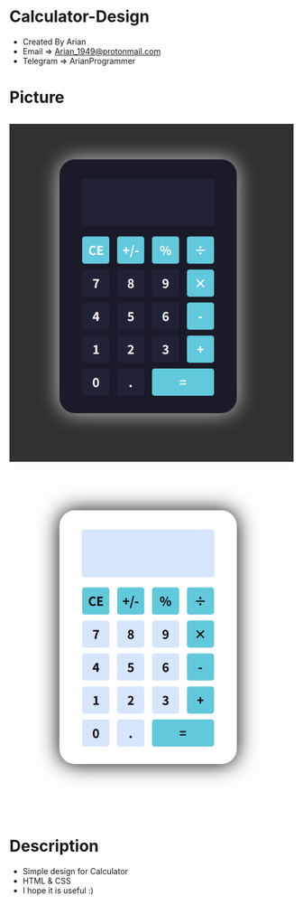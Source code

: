 # Calculator-Design
* Created By Arian
* Email => Arian_1949@protonmail.com
* Telegram => ArianProgrammer

# Picture
![dark](https://raw.githubusercontent.com/01ArIaN10/Calculator-Design/main/dark.png)
--------------------------------------------------------------------------------------------------------
![light](https://raw.githubusercontent.com/01ArIaN10/Calculator-Design/main/light.png)

# Description
* Simple design for Calculator
* HTML & CSS
* I hope it is useful :)

